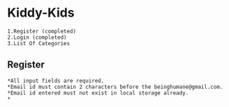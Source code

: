 # Kiddy-Kids

	1.Register (completed)
	2.Login (completed)
	3.List Of Categories

## Register

	*All input fields are required.
	*Email id must contain 2 characters before the beinghumane@gmail.com.
	*Email id entered must not exist in local storage already.
	*
